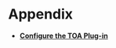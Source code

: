 # Appendix<a name="en-us_elb_06_0000"></a>

-   **[Configure the TOA Plug-in](configure-the-toa-plug-in.md)**  


